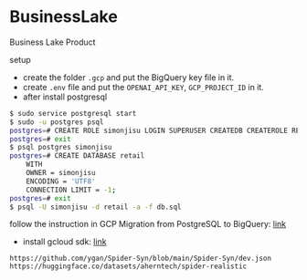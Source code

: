# BusinessLake

Business Lake Product

setup

* create the folder `.gcp` and put the BigQuery key file in it.
* create `.env` file and put the `OPENAI_API_KEY`, `GCP_PROJECT_ID` in it.
* after install postgresql

```bash
$ sudo service postgresql start
$ sudo -u postgres psql
postgres=# CREATE ROLE simonjisu LOGIN SUPERUSER CREATEDB CREATEROLE REPLICATION BYPASSRLS;
postgres=# exit
$ psql postgres simonjisu
postgres=# CREATE DATABASE retail
    WITH 
    OWNER = simonjisu
    ENCODING = 'UTF8'
    CONNECTION LIMIT = -1;
postgres=# exit
$ psql -U simonjisu -d retail -a -f db.sql
```

follow the instruction in GCP Migration from PostgreSQL to BigQuery: [link](https://cloud.google.com/dataflow/docs/guides/templates/provided/postgresql-to-bigquery?hl=ko#console)


* install gcloud sdk: [link](https://cloud.google.com/sdk/docs/install?hl=ko#linux)


```
https://github.com/ygan/Spider-Syn/blob/main/Spider-Syn/dev.json
https://huggingface.co/datasets/aherntech/spider-realistic
```

